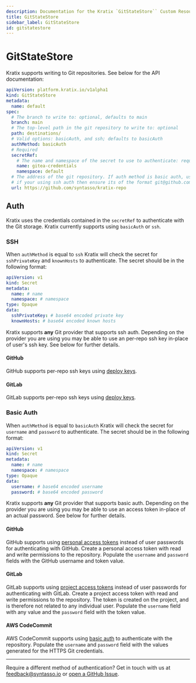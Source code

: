 ```yaml
---
description: Documentation for the Kratix `GitStateStore`` Custom Resource
title: GitStateStore
sidebar_label: GitStateStore
id: gitstatestore
---
```


# GitStateStore

Kratix supports writing to Git repositories. See below for the API documentation:

```yaml
apiVersion: platform.kratix.io/v1alpha1
kind: GitStateStore
metadata:
  name: default
spec:
  # The branch to write to: optional, defaults to main
  branch: main
  # The top-level path in the git repository to write to: optional
  path: destinations/
  # Valid options: basicAuth, and ssh; defaults to basicAuth
  authMethod: basicAuth
  # Required
  secretRef:
    # The name and namespace of the secret to use to authenticate: required
    name: gitea-credentials
    namespace: default
  # The address of the git repository. If auth method is basic auth, use `http`/`https` format: required
  # if your using ssh auth then ensure its of the format git@github.com:<org>/<repo>.git
  url: https://github.com/syntasso/kratix-repo
```

## Auth

Kratix uses the credentials contained in the `secretRef` to authenticate with the
Git storage. Kratix currently supports using `basicAuth` or `ssh`.

### SSH
When `authMethod` is equal to `ssh` Kratix will check the secret for `sshPrivateKey` and `knownHosts`
to authenticate. The secret should be in the following format:
```yaml
apiVersion: v1
kind: Secret
metadata:
  name: # name
  namespace: # namespace
type: Opaque
data:
  sshPrivateKey: # base64 encoded private key
  knownHosts: # base64 encoded known hosts
```
Kratix supports **any** Git provider that supports ssh auth. Depending on the provider
you are using you may be able to use an per-repo ssh key in-place of user's ssh key.
See below for further details.

#### GitHub
GitHub supports per-repo ssh keys using [deploy keys](https://docs.github.com/en/rest/deploy-keys/deploy-keys?apiVersion=2022-11-28).

#### GitLab
GitLab supports per-repo ssh keys using [deploy keys](https://docs.gitlab.com/ee/user/project/deploy_keys/).

### Basic Auth
When `authMethod` is equal to `basicAuth` Kratix will check the secret for `username`
and `password` to authenticate. The secret should be in the following format:

```yaml
apiVersion: v1
kind: Secret
metadata:
  name: # name
  namespace: # namespace
type: Opaque
data:
  username: # base64 encoded username
  password: # base64 encoded password
```

Kratix supports **any** Git provider that supports basic auth. Depending on the provider
you are using you may be able to use an access token in-place of an actual password.
See below for further details.

#### GitHub

GitHub supports using [personal access tokens](https://docs.github.com/en/authentication/keeping-your-account-and-data-secure/creating-a-personal-access-token)
instead of user passwords for authenticating with GitHub. Create a personal access token
with read and write permissions to the repository. Populate the `username` and `password`
fields with the GitHub username and token value.

#### GitLab

GitLab supports using [project access tokens](https://docs.gitlab.com/ee/user/project/settings/project_access_tokens.html)
instead of user passwords for authenticating with GitLab. Create a project access token
with read and write permissions to the repository. The token is created on the project, and is therefore
not related to any individual user. Populate the `username` field with any value and
the `password` field with the token value.

#### AWS CodeCommit

AWS CodeCommit supports using [basic
auth](https://docs.aws.amazon.com/codecommit/latest/userguide/setting-up-gc.html?icmpid=docs_acc_console_connect_np#setting-up-gc-iam)
to authenticate with the repository. Populate the `username` and `password`
field with the values generated for the HTTPS Git credentials.

---

Require a different method of authentication? Get in touch with us at
[feedback@syntasso.io](mailto:feedback@syntasso.io?subject=Kratix%20Feedback)
or [open a GitHub Issue](https://github.com/syntasso/kratix/issues/new).
